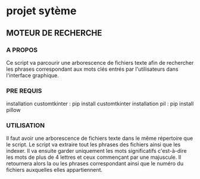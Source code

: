 # projet sytème

## MOTEUR DE RECHERCHE

### A PROPOS
Ce script va parcourir une arborescence de fichiers texte afin de rechercher les phrases correspondant aux mots clés entrés par l'utilisateurs dans
l'interface graphique.

### PRE REQUIS
installation customtkinter : pip install customtkinter
installation pil : pip install pillow

### UTILISATION 
Il faut avoir une arborescence de fichiers texte dans le même répertoire que le script.
Le script va extraire tout les phrases des fichiers ainsi que les indexer. Il va ensuite garder uniquement les mots significatifs c'est-à-dire
les mots de plus de 4 lettres et ceux commençant par une majuscule.
Il retournera alors la ou les phrases correspondant ainsi que le numéro du fichiers auxquelles elles appartiennent.
